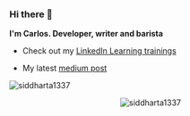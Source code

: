 ### Hi there 👋
**I'm Carlos. Developer, writer and barista**

- Check out my [LinkedIn Learning trainings](https://www.linkedin.com/learning/instructors/carlos-solis)

- My latest [medium post](https://carlossolis.mobi/)

<p align="left"> <img src="https://komarev.com/ghpvc/?username=siddharta1337" alt="siddharta1337" /> </p>

<p align="center"> <img src="https://github-readme-stats.vercel.app/api?username=siddharta1337&show_icons=true" alt="siddharta1337" /> </p>
